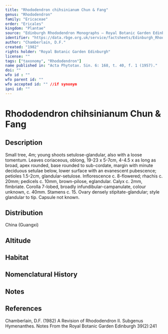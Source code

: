 ```yaml
---
title: "Rhododendron chihsinianum Chun & Fang"
genus: "Rhododendron"
family: "Ericaceae"
order: "Ericales"
kingdom: "Plantae"
source: "Edinburgh Rhododendron Monographs – Royal Botanic Garden Edinburgh"
identifier: "https://data.rbge.org.uk/service/factsheets/Edinburgh_Rhododendron_Monographs.xhtml"
author: "Chamberlain, D.F."
created: "1982"
rights holder: "Royal Botanic Garden Edinburgh"
license: ""
tags: ["taxonomy", "Rhododendron"]
name published in: "Acta Phytotax. Sin. 6: 168, t. 40, f. 1 (1957)."
doi: ""
wfo id : ""
wfo parent id: ""
wfo accepted id: "" //if synonym                      
ipni id: ""
---
```


                       

# Rhododendron chihsinianum Chun & Fang

## Description
Small tree, 4m; young shoots setulose-glandular, also with a loose tomentum. Leaves coriaceous, oblong, 19-23 x 5-7cm, 4-4.5 x as long as broad, apex rounded, base rounded to sub-cordate, margin with minute deciduous setulae below, lower surface with an evanescent pubescence; petioles 1.5-2cm, glandular-setulose. Inflorescence c. 8-flowered; rhachis c. 20mm; pedicels c. 10mm, brown-pilose, eglandular. Calyx c. 2mm, fimbriate. Corolla 7-lobed, broadly infundibular-campanulate, colour unknown, c. 40mm. Stamens c. 15. Ovary densely stipitate-glandular; style glandular to tip. Capsule not known.

## Distribution
China (Guangxi)

## Altitude


## Habitat


## Nomenclatural History

                       
## Notes


## References

Chamberlain, D.F. (1982) A Revision of Rhododendron II. Subgenus Hymenanthes. Notes From the Royal Botanic Garden Edinburgh 39(2):241
